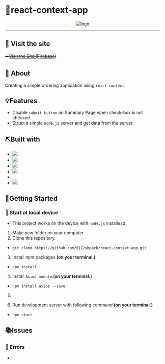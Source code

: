 # 🌟react-context-app

<div align="center">
<img src ="./images/totalview.gif" alt = "logo">
</div>

---

## :bell: Visit the site

➡️<del>[Visit the Site!(Firebase)](https://react-disney-plus-app-196b2.web.app/)</del>

## 🧐 About

Creating a simple ordering application using `react-context`.

## 💡Features

- Disable `submit button` on Summary Page when check-box is not checked.
- Struct a simple `node.js` server and get data from the server.

## ⛏️Built with

- <img src="https://img.shields.io/badge/CSS3-1572B6?style=for-the-badge&logo=css3&logoColor=white">
- <img src="https://img.shields.io/badge/HTML5-E34F26?style=for-the-badge&logo=html5&logoColor=white">
- <img src ="https://img.shields.io/badge/JavaScript-323330?style=for-the-badge&logo=javascript&logoColor=F7DF1E">
- <img src ="https://img.shields.io/badge/React-20232A?style=for-the-badge&logo=react&logoColor=61DAFB">
- <img src ="">
- <img src="https://img.shields.io/badge/VSCode-0078D4?style=for-the-badge&logo=visual%20studio%20code&logoColor=white">

## 🏃Getting Started

### 📌 Start at local device

- This project works on the device with `node.js` installesd.

1. Make new folder on your computer.
2. Clone this repository.

- `git clone https://github.com/0112shpark/react-context-app.git`

3. Install npm packages.**(on your terminal.)**

- `npm install`

4. Install `Axios module`.**(on your terminal.)**

- `npm install axios --save`

5.

6.  Run development server with following command.**(on your terminal.)**

- `npm start`

## 📚Issues

### 📃 Errors

-
